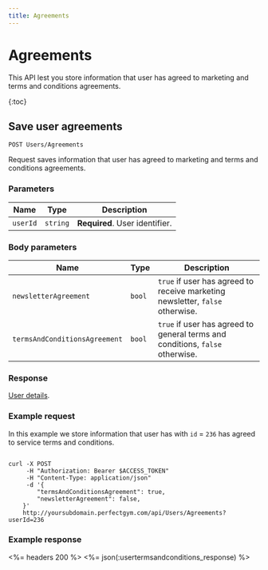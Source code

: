 ```yaml
---
title: Agreements
---
```


# Agreements

This API lest you store information that user has agreed to marketing and terms and conditions agreements.

{:toc}


## Save user agreements

    POST Users/Agreements

Request saves information that user has agreed to marketing and terms and conditions agreements.


### Parameters

Name  	    | Type       		| Description
------------|-------------------|------------
`userId`    |`string`    		| **Required**. User identifier.


### Body parameters

Name     	    				| Type    		| Description
--------------------------------|---------------|------------
`newsletterAgreement`     		|`bool`    		| `true` if user has agreed to receive marketing newsletter, `false` otherwise.
`termsAndConditionsAgreement` 	|`bool`    		| `true` if user has agreed to general terms and conditions, `false` otherwise.



### Response

[User details][UserDetailsProperties].


### Example request

In this example we store information that user has with `id` = `236` has agreed to service terms and conditions.

``` command-line

curl -X POST 
	 -H "Authorization: Bearer $ACCESS_TOKEN" 
	 -H "Content-Type: application/json" 
	 -d '{
	    "termsAndConditionsAgreement": true,
	    "newsletterAgreement": false,	    
	}' 
	http://yoursubdomain.perfectgym.com/api/Users/Agreements?userId=236
```


### Example response

<%= headers 200 %>
<%= json(:usertermsandconditions_response) %>



[UserDetailsProperties]: /api/users/userdetails#properties
[Contract]: /appendix/datatypes/contract
